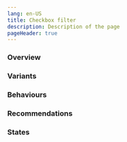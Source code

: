 ```yaml
---
lang: en-US
title: Checkbox filter
description: Description of the page
pageHeader: true
---
```


### Overview

### Variants

### Behaviours

### Recommendations

### States